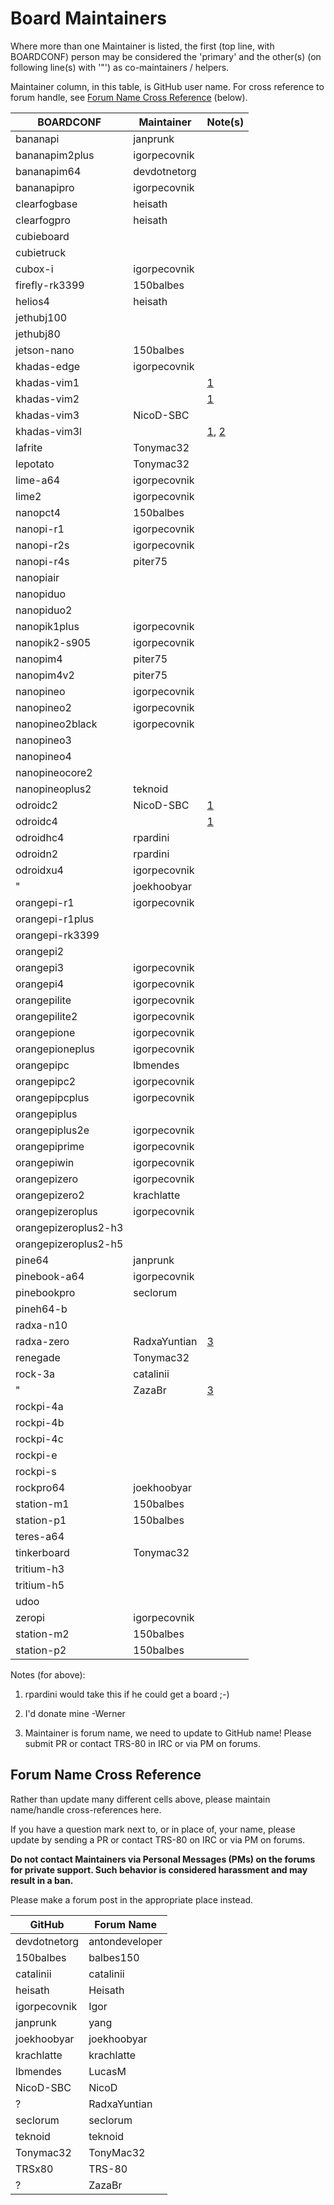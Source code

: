 # Board Maintainers

Where more than one Maintainer is listed, the first (top line, with BOARDCONF) person may be considered the 'primary' and the other(s) (on following line(s) with '"') as co-maintainers / helpers.

Maintainer column, in this table, is GitHub user name.  For cross reference to forum handle, see [Forum Name Cross Reference](#forum-name-cross-reference) (below).

| BOARDCONF            | Maintainer   | Note(s)            |
|----------------------|--------------|--------------------|
| bananapi             | janprunk     |                    |
| bananapim2plus       | igorpecovnik |                    |
| bananapim64          | devdotnetorg |                    |
| bananapipro          | igorpecovnik |                    |
| clearfogbase         | heisath      |                    |
| clearfogpro          | heisath      |                    |
| cubieboard           |              |                    |
| cubietruck           |              |                    |
| cubox-i              | igorpecovnik |                    |
| firefly-rk3399       | 150balbes    |                    |
| helios4              | heisath      |                    |
| jethubj100           |              |                    |
| jethubj80            |              |                    |
| jetson-nano          | 150balbes    |                    |
| khadas-edge          | igorpecovnik |                    |
| khadas-vim1          |              | [1](#n1)           |
| khadas-vim2          |              | [1](#n1)           |
| khadas-vim3          | NicoD-SBC    |                    |
| khadas-vim3l         |              | [1](#n1), [2](#n2) |
| lafrite              | Tonymac32    |                    |
| lepotato             | Tonymac32    |                    |
| lime-a64             | igorpecovnik |                    |
| lime2                | igorpecovnik |                    |
| nanopct4             | 150balbes    |                    |
| nanopi-r1            | igorpecovnik |                    |
| nanopi-r2s           | igorpecovnik |                    |
| nanopi-r4s           | piter75      |                    |
| nanopiair            |              |                    |
| nanopiduo            |              |                    |
| nanopiduo2           |              |                    |
| nanopik1plus         | igorpecovnik |                    |
| nanopik2-s905        | igorpecovnik |                    |
| nanopim4             | piter75      |                    |
| nanopim4v2           | piter75      |                    |
| nanopineo            | igorpecovnik |                    |
| nanopineo2           | igorpecovnik |                    |
| nanopineo2black      | igorpecovnik |                    |
| nanopineo3           |              |                    |
| nanopineo4           |              |                    |
| nanopineocore2       |              |                    |
| nanopineoplus2       | teknoid      |                    |
| odroidc2             | NicoD-SBC    | [1](#n1)           |
| odroidc4             |              | [1](#n1)           |
| odroidhc4            | rpardini     |                    |
| odroidn2             | rpardini     |                    |
| odroidxu4            | igorpecovnik |                    |
| "                    | joekhoobyar  |                    |
| orangepi-r1          | igorpecovnik |                    |
| orangepi-r1plus      |              |                    |
| orangepi-rk3399      |              |                    |
| orangepi2            |              |                    |
| orangepi3            | igorpecovnik |                    |
| orangepi4            | igorpecovnik |                    |
| orangepilite         | igorpecovnik |                    |
| orangepilite2        | igorpecovnik |                    |
| orangepione          | igorpecovnik |                    |
| orangepioneplus      | igorpecovnik |                    |
| orangepipc           | lbmendes     |                    |
| orangepipc2          | igorpecovnik |                    |
| orangepipcplus       | igorpecovnik |                    |
| orangepiplus         |              |                    |
| orangepiplus2e       | igorpecovnik |                    |
| orangepiprime        | igorpecovnik |                    |
| orangepiwin          | igorpecovnik |                    |
| orangepizero         | igorpecovnik |                    |
| orangepizero2        | krachlatte   |                    |
| orangepizeroplus     | igorpecovnik |                    |
| orangepizeroplus2-h3 |              |                    |
| orangepizeroplus2-h5 |              |                    |
| pine64               | janprunk     |                    |
| pinebook-a64         | igorpecovnik |                    |
| pinebookpro          | seclorum     |                    |
| pineh64-b            |              |                    |
| radxa-n10            |              |                    |
| radxa-zero           | RadxaYuntian | [3](#n3)           |
| renegade             | Tonymac32    |                    |
| rock-3a              | catalinii    |                    |
| "                    | ZazaBr       | [3](#n3)           |
| rockpi-4a            |              |                    |
| rockpi-4b            |              |                    |
| rockpi-4c            |              |                    |
| rockpi-e             |              |                    |
| rockpi-s             |              |                    |
| rockpro64            | joekhoobyar  |                    |
| station-m1           | 150balbes    |                    |
| station-p1           | 150balbes    |                    |
| teres-a64            |              |                    |
| tinkerboard          | Tonymac32    |                    |
| tritium-h3           |              |                    |
| tritium-h5           |              |                    |
| udoo                 |              |                    |
| zeropi               | igorpecovnik |                    |
| station-m2           | 150balbes    |                    |
| station-p2           | 150balbes    |                    |

Notes (for above):
<ol>
<li id="n1"><p>rpardini would take this if he could get a board ;-)</p></li>
<li id="n2"><p>I'd donate mine -Werner</p></li>
<li id="n3"><p>Maintainer is forum name, we need to update to GitHub name!  Please submit PR or contact TRS-80 in IRC or via PM on forums.</p></li>
</ol>

## Forum Name Cross Reference

Rather than update many different cells above, please maintain name/handle cross-references here.

If you have a question mark next to, or in place of, your name, please update by sending a PR or contact TRS-80 on IRC or via PM on forums.

**Do not contact Maintainers via Personal Messages (PMs) on the forums for private support.  Such behavior is considered harassment and may result in a ban.**

Please make a forum post in the appropriate place instead.

| GitHub       | Forum Name     |
|--------------|----------------|
| devdotnetorg | antondeveloper |
| 150balbes    | balbes150      |
| catalinii    | catalinii      |
| heisath      | Heisath        |
| igorpecovnik | Igor           |
| janprunk     | yang           |
| joekhoobyar  | joekhoobyar    |
| krachlatte   | krachlatte     |
| lbmendes     | LucasM         |
| NicoD-SBC    | NicoD          |
| ?            | RadxaYuntian   |
| seclorum     | seclorum       |
| teknoid      | teknoid        |
| Tonymac32    | TonyMac32      |
| TRSx80       | TRS-80         |
| ?            | ZazaBr         |
